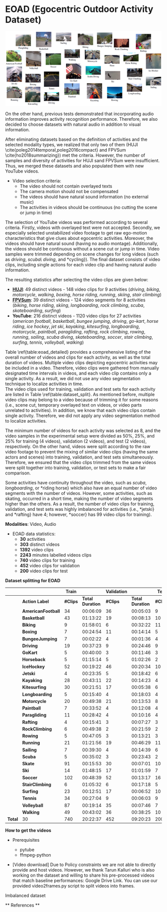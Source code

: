 # EOAD (Egocentric Outdoor Activity Dataset)

![alt text](https://github.com/maliarabaci/eoad/blob/main/eoad_layout.png?raw=true)

On the other hand, previous tests demonstrated that incorporating audio information improves activity recognition performance. Therefore, we also decided to choose datasets with natural audio in addition to visual information.

After eliminating datasets based on the definition of activities and the selected modality types, we realized that only two of them (HUJI \cite{poleg2014temporal,poleg2016compact} and FPVSum \cite{ho2018summarizing}) met the criteria. However, the number of samples and diversity of activities for HUJI sand FPVSum were insufficient. Thus, we merged these datasets and also populated them with new YouTube videos.

* Video selection criteria:
	* The video should not contain overlayed texts
	* The camera motion should not be compensated
	* The videos should have natural sound information (no external music)
	* The activities in videos should be continuous (no cutting the scene or jump in time)

The selection of YouTube videos was performed according to several criteria. Firstly, videos with overlayed text were not accepted. Secondly, we especially selected unstabilized video footage to get raw ego-motion characteristics that give clues about egocentric activities. Moreover, the videos should have natural sound (having no audio montage). Additionally, the videos should be continuous without a scene cut or jump in time. Video samples were trimmed depending on scene changes for long videos (such as *driving*, *scuba\ diving*, and *cycling}). The final dataset consists of video clips, including single actions for each video clip and having natural audio information.

The resulting statistics after selecting the video clips are given below:

* **[HUJI](https://www.vision.huji.ac.il/egoseg/videos/dataset.html)**: 49 distinct videos - 148 video clips for 9 activities (*driving*, *biking*, *motorcycle*, *walking*, *boxing*, *horse riding*, *running*, *skiing*, *stair climbing*)
* **[FPVSum](https://github.com/azuxmioy/fpvsum)**: 39 distinct videos - 124 video segments for 8 activities (*biking*, *horse riding*, *skiing*, *longboarding*, *rock climbing*, *scuba*, *skateboarding*, *surfing*)
* **YouTube**: 216 distinct videos - 1120 video clips for 27 activities (*american football*, *basketball*, *bungee jumping*, *driving*, *go-kart*, *horse riding*, *ice hockey*, *jet ski*, *kayaking*, *kitesurfing*, *longboarding*, *motorcycle*, *paintball*, *paragliding*, *rafting*, *rock climbing*, *rowing*, *running*, *sailing*, *scuba diving*, *skateboarding*, *soccer*, *stair climbing*, *surfing*, *tennis*, *volleyball*, *walking*)

Table \ref{table:eoad_detailed} provides a comprehensive listing of the overall number of videos and clips for each activity, as well as the total duration of videos. Multiple video clips depicting egocentric activities may be included in a video. Therefore, video clips were gathered from manually designated time intervals in videos, and each video clip contains only a single activity. As a result, we did not use any video segmentation technique to localize activities in time. 		
The video clips used for training, validation and test sets for each activity are listed in Table \ref{table:dataset_split}. As mentioned before, multiple video clips may belong to a video because of trimming it for some reasons (i.e., scene cut, temporary overlayed text on videos, or video parts unrelated to activities). In addition, we know that each video clips contain single activity. Therefore, we did not apply any video segmentation method to localize activities.

The minimum number of videos for each activity was selected as 8, and the video samples in the experimental setup were divided as 50\%, 25\%, and 25\% for training (4 videos), validation (2 videos), and test (2 videos), respectively. On the other hand,  videos were split according to the raw video footage to prevent the mixing of similar video clips (having the same actors and scenes) into training, validation, and test sets simultaneously. Therefore, we ensured that the video clips trimmed from the same videos were split together into training, validation, or test sets to make a fair comparison. 

Some activities have continuity throughout the video, such as *scuba*, *longboarding*, or *riding horse} which also have an equal number of video segments with the number of videos. However, some activities, such as skating, occurred in a short time, making the number of video segments higher than the others. As a result, the number of video clips for training, validation, and test sets was highly imbalanced for activities (i.e., *jetski} and *rafting} have 4; however, *soccer} has 99 video clips for training). 

**Modalities**: Video, Audio

* EOAD data statistics:
	* **30** activities
	* **303** distinct videos
	* **1392** video clips
	* **2243** minutes labelled videos clips
	* **740** video clips for training
	* **452** video clips for validation
	* **200** video clips for test

**Dataset splitting for EOAD**

| | | **Train** || **Validation** || **Test** ||                     
| --- | --- | --- | --- | --- | --- | --- | --- |
| | **Action Label** | **#Clips** | **Total   Duration** | **#Clips** | **Total   Duration** | **#Clips** | **Total   Duration** |
| | **AmericanFootball** | 34 | 00:06:09 | 36 | 00:05:03 | 9 | 00:01:20 |
| | **Basketball** | 43 | 01:13:22 | 19 | 00:08:13 | 10 | 00:28:46 | 
| | **Biking** | 9 | 01:58:01 | 6 | 00:32:22 | 11 | 00:36:16 | 
| | **Boxing** | 7 | 00:24:54 | 11  | 00:14:14 | 5   | 00:17:30 |
| | **BungeeJumping** | 7 | 00:02:22 | 4   | 00:01:36 | 4   | 00:01:31 |
| | **Driving**   | 19 | 00:37:23 | 9   | 00:24:46 | 9   | 00:29:23 |                   
| | **GoKart**    | 5 | 00:40:00 | 3   | 00:11:46 | 3   | 00:19:46 |                   
| | **Horseback**    | 5 | 01:15:14 | 5   | 01:02:26 | 2   | 00:20:38 |  
| | **IceHockey**    | 52   | 00:19:22 | 46  | 00:20:34 | 10  | 00:36:59 | 
| | **Jetski**    | 4 | 00:23:35 | 5   | 00:18:42 | 6   | 00:02:43 | 
| | **Kayaking**  | 28   | 00:43:11 | 22  | 00:14:23 | 4   | 00:11:05 | 
| | **Kitesurfing**    | 30   | 00:21:51 | 17  | 00:05:38 | 6   | 00:01:32 | 
| | **Longboarding** | 5 | 00:15:40 | 4   | 00:18:03 | 4   | 00:09:11 | 
| | **Motorcycle**    | 20   | 00:49:38 | 21   | 00:13:53 | 8  | 00:20:30 | 
| | **Paintball**    | 7 | 00:33:52 | 4   | 00:12:08 | 4   | 00:08:52 | 
| | **Paragliding**    | 11   | 00:28:42 | 4   | 00:10:16 | 4   | 00:19:50 | 
| | **Rafting**   | 4 | 00:15:41 | 3   | 00:07:27 | 3   | 00:06:13 | 
| | **RockClimbing** | 6 | 00:49:38 | 2   | 00:21:59 | 2   | 00:18:50 | 
| | **Rowing**    | 5 | 00:47:05 | 3   | 00:13:21 | 3   | 00:03:26 | 
| | **Running**   | 21   | 01:21:56 | 19  | 00:46:29 | 11  | 00:42:59 | 
| | **Sailing**   | 7 | 00:39:30 | 4   | 00:14:39 | 6   | 00:15:43 | 
| | **Scuba**     | 5 | 00:35:02 | 3   | 00:23:43 | 2   | 00:18:52 | 
| | **Skate**     | 91   | 00:15:53 | 30  | 00:07:01 | 10  | 00:02:03 | 
| | **Ski**       | 14   | 01:48:15 | 17  | 01:01:59 | 7  | 00:39:15 | 
| | **Soccer**    | 102   | 00:48:39 | 52  | 00:13:17 | 16  | 00:06:54 | 
| | **StairClimbing**    | 6 | 01:05:32 | 6   | 00:17:18 | 5   | 00:20:22 |  
| | **Surfing**   | 23   | 00:12:51 | 17  | 00:06:52 | 10  | 00:07:04 | 
| | **Tennis**    | 34   | 00:27:04 | 9   | 00:06:03 | 9   | 00:03:14 |  
| | **Volleyball**    | 87   | 00:19:14 | 35  | 00:07:46 | 7   | 00:18:58 |  
| | **Walking**   | 49   | 00:43:02 | 36  | 00:38:25 | 10  | 00:10:23 | 
| **Total** | 30 | 740 |  20:22:37 | 452 | 09:20:23 | 200 | 08:00:08 |

**How to get the videos**
* Prerequisites
	* pytube
	* ffmpeg-python

* [Video download] Due to Policy constraints we are not able to directly provide and host videos. However, we thank Tarun Kalluri who is also working on the dataset and willing to share his pre-processed videos that match baseline performances: Google Drive Link. You can use our provided video2frames.py script to split videos into frames. 


Imbalanced dataset

** References **

